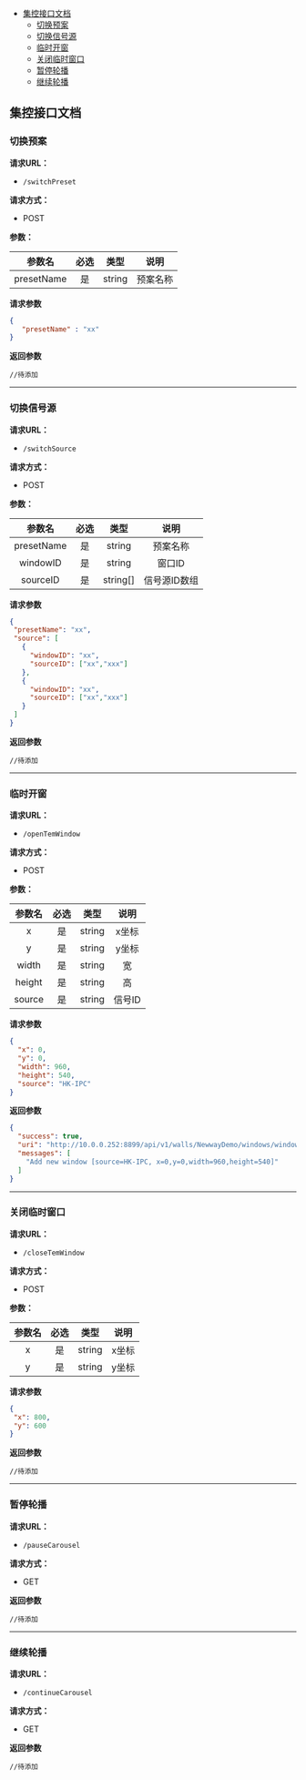 
- [集控接口文档](#集控接口文档)
  - [切换预案](#切换预案)
  - [切换信号源](#切换信号源)
  - [临时开窗](#临时开窗)
  - [关闭临时窗口](#关闭临时窗口)
  - [暂停轮播](#暂停轮播)
  - [继续轮播](#继续轮播)

## 集控接口文档

### 切换预案

**请求URL：**

- ` /switchPreset `

**请求方式：**

- POST 

**参数：** 

|参数名|必选|类型|说明|
|:---:|:--:|:--:|:-:|
|presetName |是  |string |预案名称   |

 **请求参数**

 ```json
 { 
    "presetName" : "xx" 
 } 
 ```


 **返回参数**

```
//待添加
```

---
### 切换信号源

**请求URL：**

- ` /switchSource `

**请求方式：**

- POST 

**参数：** 

|参数名|必选|类型|说明|
|:---:|:--:|:--:|:-:|
|presetName |是  |string |预案名称   |
|windowID |是  |string |窗口ID   |
|sourceID |是  |string[] |信号源ID数组   |

 **请求参数**

 ``` json
{
  "presetName": "xx",
  "source": [
    {
      "windowID": "xx",
      "sourceID": ["xx","xxx"]
    },
    {
      "windowID": "xx",
      "sourceID": ["xx","xxx"]
    }
  ]
}
 ```


 **返回参数**

```
//待添加
```

---
### 临时开窗

**请求URL：**

- ` /openTemWindow `

**请求方式：**

- POST 

**参数：** 

|参数名|必选|类型|说明|
|:---:|:--:|:--:|:-:|
|x |是  |string |x坐标 |
|y |是  |string |y坐标 |
|width |是  |string |宽|
|height |是  |string |高|
|source |是  |string |信号ID|

 **请求参数**

```json
{
  "x": 0,
  "y": 0,
  "width": 960,
  "height": 540,
  "source": "HK-IPC"
}
 ```

 **返回参数**

```json
{
  "success": true,
  "uri": "http://10.0.0.252:8899/api/v1/walls/NewwayDemo/windows/window",
  "messages": [
    "Add new window [source=HK-IPC, x=0,y=0,width=960,height=540]"
  ]
}
```

---

### 关闭临时窗口

**请求URL：**

- ` /closeTemWindow `

**请求方式：**

- POST 

**参数：** 

|参数名|必选|类型|说明|
|:---:|:--:|:--:|:-:|
|x |是  |string |x坐标 |
|y |是  |string |y坐标 |

 **请求参数**

 ```json
{
  "x": 800,
  "y": 600
}
 ```


 **返回参数**

```
//待添加
```


---
### 暂停轮播

**请求URL：**

- ` /pauseCarousel `

**请求方式：**

- GET 

 **返回参数**

```
//待添加
```


---
### 继续轮播

**请求URL：**

- ` /continueCarousel `

**请求方式：**

- GET 

 **返回参数**

```
//待添加
```